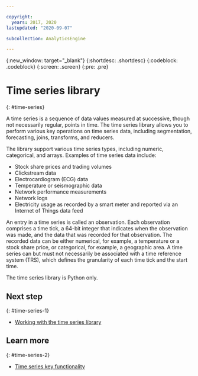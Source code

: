 ```yaml
---

copyright:
  years: 2017, 2020
lastupdated: "2020-09-07"

subcollection: AnalyticsEngine

---
```



{:new_window: target="_blank"}
{:shortdesc: .shortdesc}
{:codeblock: .codeblock}
{:screen: .screen}
{:pre: .pre}

# Time series library
{: #time-series}

A time series is a sequence of data values measured at successive, though not necessarily regular, points in time. The time series library allows you to perform various key operations on time series data, including segmentation, forecasting, joins, transforms, and reducers.

The library support various time series types, including numeric, categorical, and arrays. Examples of time series data include:

- Stock share prices and trading volumes
- Clickstream data
- Electrocardiogram (ECG) data
- Temperature or seismographic data
- Network performance measurements
- Network logs
- Electricity usage as recorded by a smart meter and reported via an Internet of Things data feed

An entry in a time series is called an observation. Each observation comprises a time tick, a 64-bit integer that indicates when the observation was made, and the data that was recorded for that observation. The recorded data can be either numerical, for example, a temperature or a stock share price, or categorical, for example, a geographic area. A time series can but must not necessarily be associated with a time reference system (TRS), which defines the granularity of each time tick and the start time.

The time series library is Python only.

## Next step
{: #time-series-1}

- [Working with the time series library](/docs/AnalyticsEngine?topic=AnalyticsEngine-using-time-series-lib)

## Learn more
{: #time-series-2}

- [Time series key functionality](/docs/AnalyticsEngine?topic=AnalyticsEngine-time-series-key-functionality)

